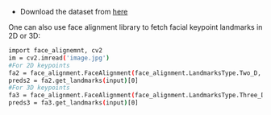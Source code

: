 - Download the dataset from [here](https://github.com/udacity/P1_Facial_Keypoints/tree/master)

One can also use face alignment library to fetch facial keypoint landmarks in 2D or 3D:
``` bash
import face_alignemnt, cv2
im = cv2.imread('image.jpg')
#For 2D keypoints
fa2 = face_alignment.FaceAlignment(face_alignment.LandmarksType.Two_D, flip_input = False, device = 'cpu')
preds2 = fa2.get_landmarks(input)[0]
#For 3D keypoints
fa3 = face_alignment.FaceAlignment(face_alignment.LandmarksType.Three_D, flip_input = False, device = 'cpu')
preds3 = fa3.get_landmarks(input)[0]
```
